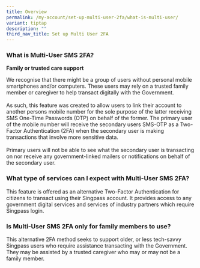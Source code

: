 ```yaml
---
title: Overview
permalink: /my-account/set-up-multi-user-2fa/what-is-multi-user/
variant: tiptap
description: ""
third_nav_title: Set up Multi User 2FA
---
```

<h3>What is Multi-User SMS 2FA?</h3>
<p><strong>Family or trusted care support</strong>
</p>
<p>We recognise that there might be a group of users without personal mobile
smartphones and/or computers. These users may rely on a trusted family
member or caregiver to help transact digitally with the Government.
<br>
<br>As such, this feature was created to allow users to link their account
to another persons mobile number for the sole purpose of the latter receiving
SMS One-Time Passwords (OTP) on behalf of the former. The primary user
of the mobile number will receive the secondary users SMS-OTP as a Two-Factor
Authentication (2FA) when the secondary user is making transactions that
involve more sensitive data.
<br>
<br>Primary users will not be able to see what the secondary user is transacting
on nor receive any government-linked mailers or notifications on behalf
of the secondary user.</p>
<h3>What type of services can I expect with Multi-User SMS 2FA?</h3>
<p>This feature is offered as an alternative Two-Factor Authentication for
citizens to transact using their Singpass account. It provides access to
any government digital services and services of industry partners which
require Singpass login.</p>
<h3>Is Multi-User SMS 2FA only for family members to use?</h3>
<p>This alternative 2FA method seeks to support older, or less tech-savvy
Singpass users who require assistance transacting with the Government.
They may be assisted by a trusted caregiver who may or may not be a family
member.</p>
<p></p>